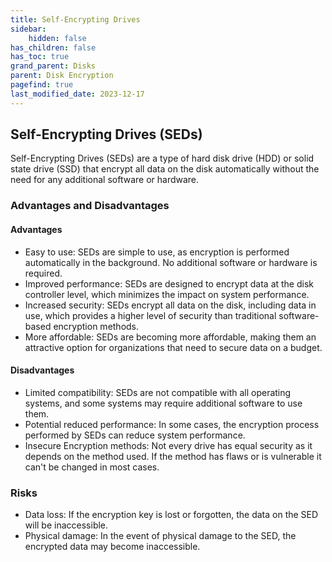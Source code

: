 ```yaml
---
title: Self-Encrypting Drives
sidebar:
    hidden: false
has_children: false
has_toc: true
grand_parent: Disks
parent: Disk Encryption
pagefind: true
last_modified_date: 2023-12-17
---
```

## Self-Encrypting Drives (SEDs)

Self-Encrypting Drives (SEDs) are a type of hard disk drive (HDD) or solid state drive (SSD) that encrypt all data on the disk automatically without the need for any additional software or hardware.

### Advantages and Disadvantages

#### Advantages

- Easy to use: SEDs are simple to use, as encryption is performed automatically in the background. No additional software or hardware is required.
- Improved performance: SEDs are designed to encrypt data at the disk controller level, which minimizes the impact on system performance.
- Increased security: SEDs encrypt all data on the disk, including data in use, which provides a higher level of security than traditional software-based encryption methods.
- More affordable: SEDs are becoming more affordable, making them an attractive option for organizations that need to secure data on a budget.

#### Disadvantages

- Limited compatibility: SEDs are not compatible with all operating systems, and some systems may require additional software to use them.
- Potential reduced performance: In some cases, the encryption process performed by SEDs can reduce system performance.
- Insecure Encryption methods: Not every drive has equal security as it depends on the method used. If the method has flaws or is vulnerable it can't be changed in most cases.

### Risks

- Data loss: If the encryption key is lost or forgotten, the data on the SED will be inaccessible.
- Physical damage: In the event of physical damage to the SED, the encrypted data may become inaccessible.